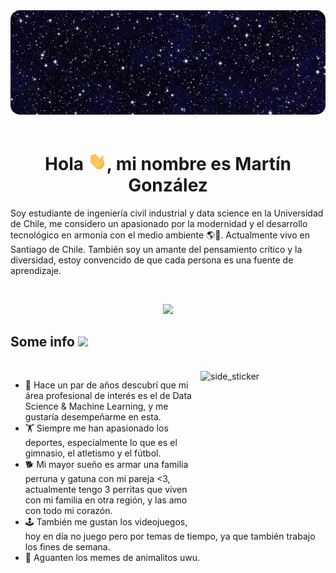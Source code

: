 <div align="center">
    <img src='banner.jpg' style="border-radius: 15px">
</div>
<br>

<h1 align="center">Hola <img src="https://raw.githubusercontent.com/ABSphreak/ABSphreak/master/gifs/Hi.gif" width="30px">, mi nombre es Martín González </h1>

Soy estudiante de ingeniería civil industrial y data science en la Universidad de Chile, me considero un apasionado por la modernidad y el desarrollo tecnológico en armonía con el medio ambiente 🌎💫. Actualmente vivo en Santiago de Chile. También soy un amante del pensamiento crítico y la diversidad, estoy convencido de que cada persona es una fuente de aprendizaje.

</div>
<br>

<p align="center">
    <a href="https://www.linkedin.com/in/mart%C3%ADn-gonz%C3%A1lez-henr%C3%ADquez-05951725b/">
        <img src="https://img.shields.io/badge/LinkedIn-0077B5?style=for-the-badge&logo=linkedin&logoColor=white"/>
    </a>
</p>

## Some info <img src="https://i.pinimg.com/originals/ca/6c/74/ca6c744333366d89b3824449cb844c2e.gif" width="20px">

<br>

<img align="right" width=200px height=250px alt="side_sticker" src="https://media.tenor.com/1UYD2OsoaZwAAAAM/shiba-shiba-looking.gif" />

- 💙 Hace un par de años descubrí que mi área profesional de interés es el de Data Science & Machine Learning, y me gustaría desempeñarme en esta.
- 🏋 Siempre me han apasionado los deportes, especialmente lo que es el gimnasio, el atletismo y el fútbol.
- 🐕 Mi mayor sueño es armar una familia perruna y gatuna con mi pareja <3, actualmente tengo 3 perritas que viven con mi familia en otra región, y las amo con todo mi corazón.
- 🕹️ También me gustan los videojuegos, hoy en día no juego pero por temas de tiempo, ya que también trabajo los fines de semana.
- 🗿 Aguanten los memes de animalitos uwu.

<br>
<br>

